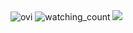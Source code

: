 <img src="https://github-readme-stats.vercel.app/api/top-langs?username=MrAnderson-1999&show_icons=true&locale=en&layout=compact&theme=chartreuse-dark" alt="ovi" />
<img src="https://komarev.com/ghpvc/?username=MrAnderson-1999&color=brightgreen" alt="watching_count" />
<img src="https://github-profile-trophy.vercel.app/?username=MrAnderson-1999&theme=juicyfresh&no-bg=true" />
